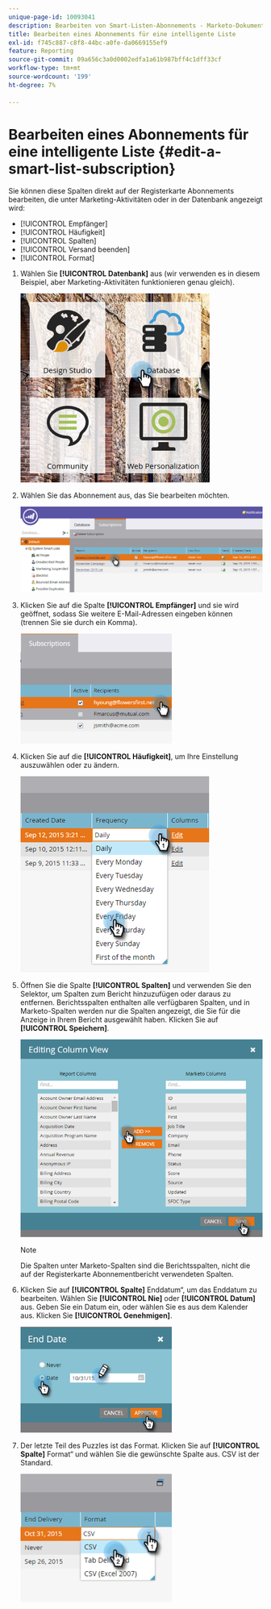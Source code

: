 ```yaml
---
unique-page-id: 10093041
description: Bearbeiten von Smart-Listen-Abonnements - Marketo-Dokumente - Produktdokumentation
title: Bearbeiten eines Abonnements für eine intelligente Liste
exl-id: f745c887-c8f8-44bc-a0fe-da0669155ef9
feature: Reporting
source-git-commit: 09a656c3a0d0002edfa1a61b987bff4c1dff33cf
workflow-type: tm+mt
source-wordcount: '199'
ht-degree: 7%

---
```


# Bearbeiten eines Abonnements für eine intelligente Liste {#edit-a-smart-list-subscription}

Sie können diese Spalten direkt auf der Registerkarte Abonnements bearbeiten, die unter Marketing-Aktivitäten oder in der Datenbank angezeigt wird:

* [!UICONTROL Empfänger]
* [!UICONTROL Häufigkeit]
* [!UICONTROL Spalten]
* [!UICONTROL Versand beenden]
* [!UICONTROL Format]

1. Wählen Sie **[!UICONTROL Datenbank]** aus (wir verwenden es in diesem Beispiel, aber Marketing-Aktivitäten funktionieren genau gleich).

   ![](assets/db-1.png)

1. Wählen Sie das Abonnement aus, das Sie bearbeiten möchten.

   ![](assets/two.png)

1. Klicken Sie auf die Spalte **[!UICONTROL Empfänger]** und sie wird geöffnet, sodass Sie weitere E-Mail-Adressen eingeben können (trennen Sie sie durch ein Komma).

   ![](assets/image2015-9-14-13-3a44-3a14.png)

1. Klicken Sie auf die **[!UICONTROL Häufigkeit]**, um Ihre Einstellung auszuwählen oder zu ändern.

   ![](assets/image2015-9-14-10-3a30-3a37.png)

1. Öffnen Sie die Spalte **[!UICONTROL Spalten]** und verwenden Sie den Selektor, um Spalten zum Bericht hinzuzufügen oder daraus zu entfernen. Berichtsspalten enthalten alle verfügbaren Spalten, und in Marketo-Spalten werden nur die Spalten angezeigt, die Sie für die Anzeige in Ihrem Bericht ausgewählt haben. Klicken Sie auf **[!UICONTROL Speichern]**.

   ![](assets/image2015-9-14-10-3a59-3a6.png)

   >[!NOTE]
   >
   >Die Spalten unter Marketo-Spalten sind die Berichtsspalten, nicht die auf der Registerkarte Abonnementbericht verwendeten Spalten.

1. Klicken Sie auf **[!UICONTROL Spalte]** Enddatum“, um das Enddatum zu bearbeiten. Wählen Sie **[!UICONTROL Nie]** oder **[!UICONTROL Datum]** aus. Geben Sie ein Datum ein, oder wählen Sie es aus dem Kalender aus. Klicken Sie **[!UICONTROL Genehmigen]**.

   ![](assets/image2015-9-14-11-3a6-3a38.png)

1. Der letzte Teil des Puzzles ist das Format. Klicken Sie auf **[!UICONTROL Spalte]** Format“ und wählen Sie die gewünschte Spalte aus. CSV ist der Standard.

   ![](assets/image2015-9-14-11-3a11-3a41.png)
